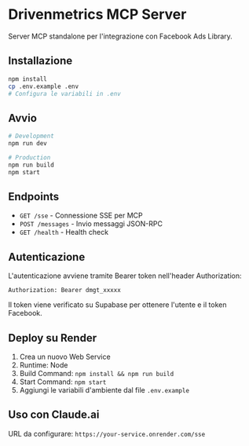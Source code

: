 # Drivenmetrics MCP Server

Server MCP standalone per l'integrazione con Facebook Ads Library.

## Installazione

```bash
npm install
cp .env.example .env
# Configura le variabili in .env
```

## Avvio

```bash
# Development
npm run dev

# Production
npm run build
npm start
```

## Endpoints

- `GET /sse` - Connessione SSE per MCP
- `POST /messages` - Invio messaggi JSON-RPC
- `GET /health` - Health check

## Autenticazione

L'autenticazione avviene tramite Bearer token nell'header Authorization:

```
Authorization: Bearer dmgt_xxxxx
```

Il token viene verificato su Supabase per ottenere l'utente e il token Facebook.

## Deploy su Render

1. Crea un nuovo Web Service
2. Runtime: Node
3. Build Command: `npm install && npm run build`
4. Start Command: `npm start`
5. Aggiungi le variabili d'ambiente dal file `.env.example`

## Uso con Claude.ai

URL da configurare: `https://your-service.onrender.com/sse`